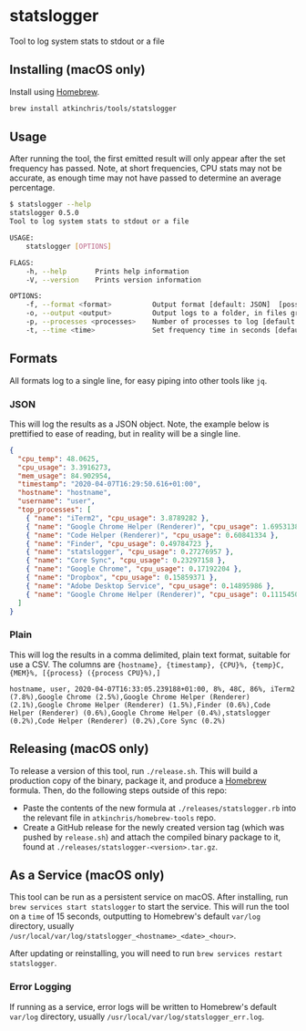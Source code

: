 # statslogger

Tool to log system stats to stdout or a file

## Installing (macOS only)

Install using [Homebrew](https://brew.sh/).

```sh
brew install atkinchris/tools/statslogger
```

## Usage

After running the tool, the first emitted result will only appear after the set frequency has passed. Note, at short frequencies, CPU stats may not be accurate, as enough time may not have passed to determine an average percentage.

```sh
$ statslogger --help
statslogger 0.5.0
Tool to log system stats to stdout or a file

USAGE:
    statslogger [OPTIONS]

FLAGS:
    -h, --help       Prints help information
    -V, --version    Prints version information

OPTIONS:
    -f, --format <format>          Output format [default: JSON]  [possible values: Plain, JSON]
    -o, --output <output>          Output logs to a folder, in files grouped by current date and hour
    -p, --processes <processes>    Number of processes to log [default: 10]
    -t, --time <time>              Set frequency time in seconds [default: 5]
```

## Formats

All formats log to a single line, for easy piping into other tools like `jq`.

### JSON

This will log the results as a JSON object. Note, the example below is prettified to ease of reading, but in reality will be a single line.

```json
{
  "cpu_temp": 48.0625,
  "cpu_usage": 3.3916273,
  "mem_usage": 84.902954,
  "timestamp": "2020-04-07T16:29:50.616+01:00",
  "hostname": "hostname",
  "username": "user",
  "top_processes": [
    { "name": "iTerm2", "cpu_usage": 3.8789282 },
    { "name": "Google Chrome Helper (Renderer)", "cpu_usage": 1.6953138 },
    { "name": "Code Helper (Renderer)", "cpu_usage": 0.60841334 },
    { "name": "Finder", "cpu_usage": 0.49784723 },
    { "name": "statslogger", "cpu_usage": 0.27276957 },
    { "name": "Core Sync", "cpu_usage": 0.23297158 },
    { "name": "Google Chrome", "cpu_usage": 0.17192204 },
    { "name": "Dropbox", "cpu_usage": 0.15859371 },
    { "name": "Adobe Desktop Service", "cpu_usage": 0.14895986 },
    { "name": "Google Chrome Helper (Renderer)", "cpu_usage": 0.111545086 }
  ]
}
```

### Plain

This will log the results in a comma delimited, plain text format, suitable for use a CSV. The columns are `{hostname}, {timestamp}, {CPU}%, {temp}C, {MEM}%, [{process} ({process CPU}%),]`

```csv
hostname, user, 2020-04-07T16:33:05.239188+01:00, 8%, 48C, 86%, iTerm2 (7.8%),Google Chrome (2.5%),Google Chrome Helper (Renderer) (2.1%),Google Chrome Helper (Renderer) (1.5%),Finder (0.6%),Code Helper (Renderer) (0.6%),Google Chrome Helper (0.4%),statslogger (0.2%),Code Helper (Renderer) (0.2%),Core Sync (0.2%)
```

## Releasing (macOS only)

To release a version of this tool, run `./release.sh`. This will build a production copy of the binary, package it, and produce a [Homebrew](https://brew.sh/) formula. Then, do the following steps outside of this repo:

- Paste the contents of the new formula at `./releases/statslogger.rb` into the relevant file in `atkinchris/homebrew-tools` repo.
- Create a GitHub release for the newly created version tag (which was pushed by `release.sh`) and attach the compiled binary package to it, found at `./releases/statslogger-<version>.tar.gz`.

## As a Service (macOS only)

This tool can be run as a persistent service on macOS. After installing, run `brew services start statslogger` to start the service. This will run the tool on a `time` of 15 seconds, outputting to Homebrew's default `var/log` directory, usually `/usr/local/var/log/statslogger_<hostname>_<date>_<hour>`.

After updating or reinstalling, you will need to run `brew services restart statslogger`.

### Error Logging

If running as a service, error logs will be written to Homebrew's default `var/log` directory, usually `/usr/local/var/log/statslogger_err.log`.
